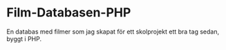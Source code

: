 # Film-Databasen-PHP
En databas med filmer som jag skapat för ett skolprojekt ett bra tag sedan, byggt i PHP.
